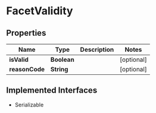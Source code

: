 

# FacetValidity


## Properties

| Name | Type | Description | Notes |
|------------ | ------------- | ------------- | -------------|
|**isValid** | **Boolean** |  |  [optional] |
|**reasonCode** | **String** |  |  [optional] |


## Implemented Interfaces

* Serializable


